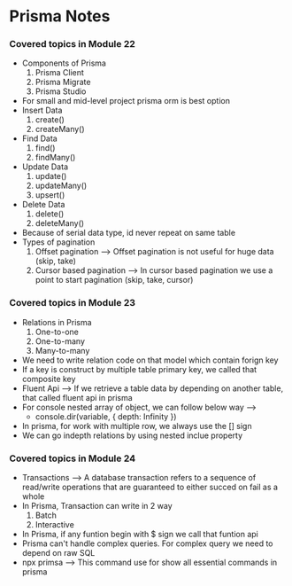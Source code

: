 # Prisma Notes

### Covered topics in Module 22

- Components of Prisma
  1. Prisma Client
  2. Prisma Migrate
  3. Prisma Studio
- For small and mid-level project prisma orm is best option
- Insert Data
  1. create()
  2. createMany()
- Find Data
  1. find()
  2. findMany()
- Update Data
  1. update()
  2. updateMany()
  3. upsert()
- Delete Data
  1. delete()
  2. deleteMany()
- Because of serial data type, id never repeat on same table
- Types of pagination
  1. Offset pagination --> Offset pagination is not useful for huge data (skip, take)
  2. Cursor based pagination --> In cursor based pagination we use a point to start pagination (skip, take, cursor)

### Covered topics in Module 23

- Relations in Prisma
  1. One-to-one
  2. One-to-many
  3. Many-to-many
- We need to write relation code on that model which contain forign key
- If a key is construct by multiple table primary key, we called that composite key
- Fluent Api --> If we retrieve a table data by depending on another table, that called fluent api in prisma
- For console nested array of object, we can follow below way -->
  - console.dir(variable, { depth: Infinity })
- In prisma, for work with multiple row, we always use the [] sign
- We can go indepth relations by using nested inclue property

### Covered topics in Module 24

- Transactions --> A database transaction refers to a sequence of read/write operations that are guaranteed to either succed on fail as a whole
- In Prisma, Transaction can write in 2 way
  1. Batch
  2. Interactive
- In Prisma, if any funtion begin with $ sign we call that funtion api
- Prisma can't handle complex queries. For complex query we need to depend on raw SQL
- npx primsa --> This command use for show all essential commands in prisma
